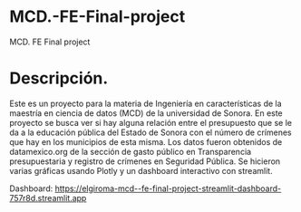 # MCD.-FE-Final-project
MCD. FE Final project


# Descripción.
Este es un proyecto para la materia de Ingeniería en características de la maestría en ciencia de datos (MCD) de la universidad de Sonora.
En este proyecto se busca ver si hay alguna relación entre el presupuesto que se le da a la educación pública del Estado de Sonora con el número de crímenes que hay en los municipios de esta misma.
Los datos fueron obtenidos de datamexico.org de la sección de gasto público en Transparencia presupuestaria y registro de crímenes en Seguridad Pública. Se hicieron varias gráficas usando Plotly y un dashboard interactivo con streamlit.


Dashboard: https://elgiroma-mcd--fe-final-project-streamlit-dashboard-757r8d.streamlit.app
